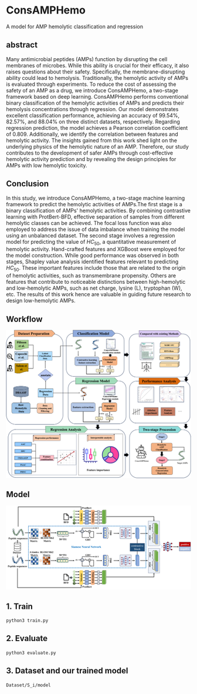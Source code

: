 # ConsAMPHemo

A model for AMP hemolytic classification and regression



## abstract

Many antimicrobial peptides (AMPs) function by disrupting the cell membranes of microbes. While this ability is crucial for their efficacy, it also raises questions about their safety. Specifically, the membrane-disrupting ability could lead to hemolysis. Traditionally, the hemolytic activity of AMPs is evaluated through experiments. To reduce the cost of assessing the safety of an AMP as a drug, we introduce ConsAMPHemo, a two-stage framework based on deep learning. ConsAMPHemo performs conventional binary classification of the hemolytic activities of AMPs and predicts their hemolysis concentrations through regression. Our model demonstrates excellent classification performance, achieving an accuracy of 99.54%, 82.57%, and 88.04% on three distinct datasets, respectively. Regarding regression prediction, the model achieves a Pearson correlation coefficient of 0.809. Additionally, we identify the correlation between features and hemolytic activity. The insights gained from this work shed light on the underlying physics of the hemolytic nature of an AMP. Therefore, our study contributes to the development of safer AMPs through cost-effective hemolytic activity prediction and by revealing the design principles for AMPs with low hemolytic toxicity.



## Conclusion

In this study, we introduce ConsAMPHemo, a two-stage machine learning framework to predict 
the hemolytic activities of AMPs.The first stage is a binary classification of AMPs' hemolytic activities. By combining contrastive learning with ProtBert-BFD, effective separation of samples from different hemolytic classes can be achieved. The focal loss function was also employed to address the issue of data imbalance when training the model using an unbalanced dataset. The second stage involves a regression model for predicting the value of $HC_{50}$, a quantitative measurement of hemolytic activity. Hand-crafted features and XGBoost were employed for the model construction. While good performance was observed in both stages, Shapley value analysis identified features relevant to predicting $HC_{50}$. These important features include those that are related to the origin of hemolytic activities, such as transmembrane propensity. Others are features that contribute to noticeable distinctions between high-hemolytic and low-hemolytic AMPs, such as net charge, lysine (L), tryptophan (W), etc. The results of this work hence are valuable in guiding future research to design low-hemolytic AMPs.



## Workflow



![workflow](IMG/workflow.png)



## Model

![ConsAMPHemo](IMG/ConsAMPHemo.png)



## 1. Train

```
python3 train.py
```



## 2. Evaluate

```
python3 evaluate.py
```



## 3. Dataset and our trained model

```
Dataset/S_i/model
```

